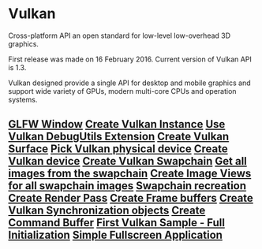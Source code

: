 # Vulkan

Cross-platform API an open standard for low-level low-overhead 3D graphics.

First release was made on 16 February 2016. Current version of Vulkan API is 1.3.

Vulkan designed provide a single API for desktop and mobile graphics and support wide variety of GPUs, modern multi-core CPUs and operation systems.

[GLFW Window](001_vulkan_glfw_window/README.md)
[Create Vulkan Instance](002_vulkan_instance/README.md)
[Use Vulkan DebugUtils Extension](003_vulkan_debug_utils_ext/README.md)
[Create Vulkan Surface](004_vulkan_surface/README.md)
[Pick Vulkan physical device](005_vulkan_phy_device/README.md)
[Create Vulkan device](006_vulkan_device/README.md)
[Create Vulkan Swapchain](007_vulkan_swapchain/README.md)
[Get all images from the swapchain](008_vulkan_swapchain_images/README.md)
[Create Image Views for all swapchain images](009_vulkan_image_views/README.md)
[Swapchain recreation](010_vulkan_swapchain_recreation/README.md)
[Create Render Pass](011_vulkan_render_pass/README.md)
[Create Frame buffers](012_vulkan_frame_buffers/README.md)
[Create Vulkan Synchronization objects](013_vulkan_sync_objects/README.md)
[Create Command Buffer](014_vulkan_cmd_buffer/README.md)
[First Vulkan Sample - Full Initialization](015_vulkan_initialization/README.md)
[Simple Fullscreen Application](016_vulkan_simple_fullscreen//README.md)
---
